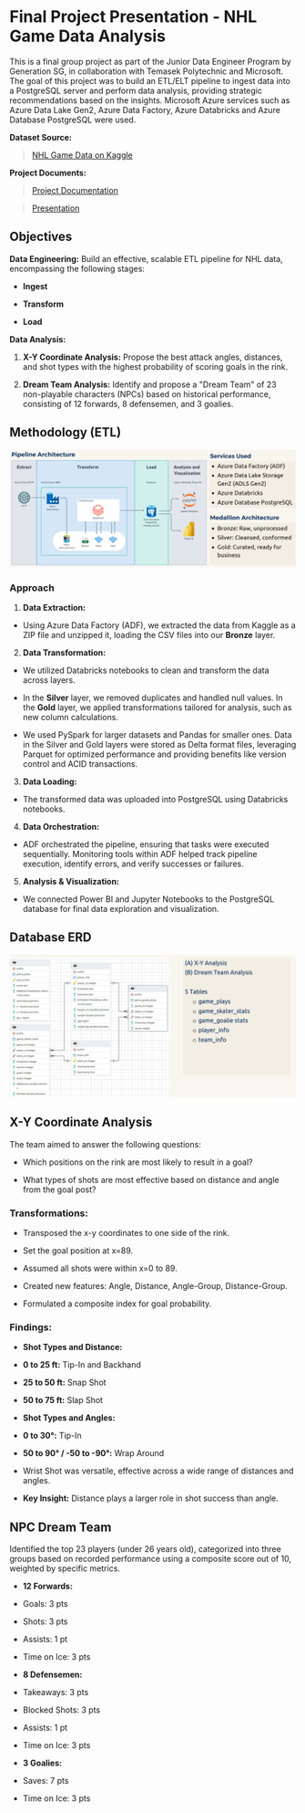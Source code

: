 # Final Project Presentation - NHL Game Data Analysis
This is a final group project as part of the Junior Data Engineer Program by Generation SG, in collaboration with Temasek Polytechnic and Microsoft. The goal of this project was to build an ETL/ELT pipeline to ingest data into a PostgreSQL server and perform data analysis, providing strategic recommendations based on the insights. Microsoft Azure services such as Azure Data Lake Gen2, Azure Data Factory, Azure Databricks and Azure Database PostgreSQL were used.  

  
**Dataset Source:** 
>[NHL Game Data on Kaggle](https://www.kaggle.com/martinellis/nhl-game-data)
  
**Project Documents:**
>[Project Documentation](https://github.com/JDE-2024/NHL_project/blob/main/docs/JDE2024%20-%20Nexus%20Nucleus%20Final%20Project%20Report.pdf)

>[Presentation](https://github.com/JDE-2024/NHL_project/blob/main/docs/JDE2024-NHL-Finalproject.pdf)
 
 

## Objectives

  

**Data Engineering:** Build an effective, scalable ETL pipeline for NHL data, encompassing the following stages:

-  **Ingest**

-  **Transform**

-  **Load**

  

**Data Analysis:**

1.  **X-Y Coordinate Analysis:** Propose the best attack angles, distances, and shot types with the highest probability of scoring goals in the rink.

2.  **Dream Team Analysis:** Identify and propose a "Dream Team" of 23 non-playable characters (NPCs) based on historical performance, consisting of 12 forwards, 8 defensemen, and 3 goalies.

  

## Methodology (ETL)

  

![ETL Pipeline](https://github.com/JDE-2024/NHL_project/blob/main/images/git-img-archi.png)

  

### Approach

  

1.  **Data Extraction:**

- Using Azure Data Factory (ADF), we extracted the data from Kaggle as a ZIP file and unzipped it, loading the CSV files into our **Bronze** layer.

  

2.  **Data Transformation:**

- We utilized Databricks notebooks to clean and transform the data across layers.

- In the **Silver** layer, we removed duplicates and handled null values. In the **Gold** layer, we applied transformations tailored for analysis, such as new column calculations.

- We used PySpark for larger datasets and Pandas for smaller ones. Data in the Silver and Gold layers were stored as Delta format files, leveraging Parquet for optimized performance and providing benefits like version control and ACID transactions.

  

3.  **Data Loading:**

- The transformed data was uploaded into PostgreSQL using Databricks notebooks.

  

4.  **Data Orchestration:**

- ADF orchestrated the pipeline, ensuring that tasks were executed sequentially. Monitoring tools within ADF helped track pipeline execution, identify errors, and verify successes or failures.

  

5.  **Analysis & Visualization:**

- We connected Power BI and Jupyter Notebooks to the PostgreSQL database for final data exploration and visualization.

  

## Database ERD

  

![Database ERD](https://github.com/JDE-2024/NHL_project/blob/main/images/git-img-erd.png)

  

## X-Y Coordinate Analysis

  

The team aimed to answer the following questions:

- Which positions on the rink are most likely to result in a goal?

- What types of shots are most effective based on distance and angle from the goal post?

  

### Transformations:

- Transposed the x-y coordinates to one side of the rink.

- Set the goal position at x=89.

- Assumed all shots were within x=0 to 89.

- Created new features: Angle, Distance, Angle-Group, Distance-Group.

- Formulated a composite index for goal probability.

  

### Findings:

-  **Shot Types and Distance:**

-  **0 to 25 ft:** Tip-In and Backhand

-  **25 to 50 ft:** Snap Shot

-  **50 to 75 ft:** Slap Shot

-  **Shot Types and Angles:**

-  **0 to 30°:** Tip-In

-  **50 to 90° / -50 to -90°:** Wrap Around

- Wrist Shot was versatile, effective across a wide range of distances and angles.

-  **Key Insight:** Distance plays a larger role in shot success than angle.

  

## NPC Dream Team

  

Identified the top 23 players (under 26 years old), categorized into three groups based on recorded performance using a composite score out of 10, weighted by specific metrics.

  

-  **12 Forwards:**

- Goals: 3 pts

- Shots: 3 pts

- Assists: 1 pt

- Time on Ice: 3 pts

-  **8 Defensemen:**

- Takeaways: 3 pts

- Blocked Shots: 3 pts

- Assists: 1 pt

- Time on Ice: 3 pts

-  **3 Goalies:**

- Saves: 7 pts

- Time on Ice: 3 pts